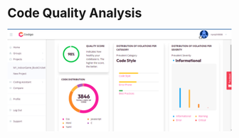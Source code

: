 # Code Quality Analysis
![Code Quality Analysis](https://github.com/naresh9908/M1_IndoorGame_BookCricket/blob/main/5_RelatedImageslink/Code%20Analysis.png)